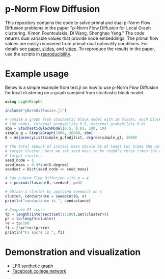 # p-Norm Flow Diffusion

This repository contains the code to solve primal and dual p-Norm Flow Diffusion problems in the paper "p-Norm Flow Diffusion for Local Graph clustering. Kimon Fountoulakis, Di Wang, Shenghao Yang." The code returns dual variable values that provide node embeddings. The primal flow values are easily recovered from primal-dual optimality conditions. For details see [paper](https://arxiv.org/abs/2005.09810), [slides](https://cs.uwaterloo.ca/~kfountou/pdf/p-NormFlowDiffusion), and [video](https://www.youtube.com/watch?v=X6V11ZFCkk8&feature=emb_title). To reproduce the results in the paper, use the scripts in [reproducibility](https://github.com/s-h-yang/pNormFlowDiffusion/tree/master/reproducibility).

# Example usage

Below is a simple example from test.jl on how to use p-Norm Flow Diffusion for local clustering on a graph sampled from stochastic block model.
```julia
using LightGraphs

include("pNormDiffusion.jl")

# Create a graph from stochastic block model with 10 blocks, each block has
# 100 nodes, internal probability 0.5, external probability 0.01
sbm = StochasticBlockModel(0.5, 0.01, 100, 10)
simple_g = SimpleGraph(1000, 30000, sbm)
G = AdjacencyList(simple_g.fadjlist, degree(simple_g), 1000)

# The total amount of initial mass should be at least two times the volume of
# target cluster. Here we set seed mass to be roughly three times the volume of
# target cluster.
seed_node = 1
seed_mass = 0.3*sum(G.degree)
seedset = Dict(seed_node => seed_mass)

# Run p-Norm Flow Diffusion with p = 4
x = pnormdiffusion(G, seedset, p=4)

# Obtain a cluster by applying sweepcut on x
cluster, conductance = sweepcut(G, x)
println("conductance is ", conductance)

# Compute F1 score
tp = length(intersect(Set(1:100),Set(cluster)))
pr = tp/length(cluster)
re = tp/100
f1 = 2*pr*re/(pr+re)
println("F1 socre is ", f1)
```

# Demonstration and visualization

- [LFR synthetic graph](https://github.com/s-h-yang/pNormFlowDiffusion/blob/master/demo/md/lgc_demo_LFR_synthetic.md)
- [Facebook college network](https://github.com/s-h-yang/pNormFlowDiffusion/blob/master/demo/md/lgc_demo_social_network.md)

